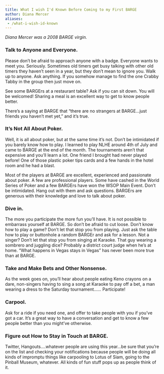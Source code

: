 ```yaml
---
title: What I wish I'd Known Before Coming to my First BARGE
author: Diana Mercer
aliases:
 - /what-i-wish-id-known
---
```


_Diana Mercer was a 2008 BARGE virgin._

### Talk to Anyone and Everyone.

Please don&rsquo;t be afraid to approach anyone with a badge.  Everyone wants
to meet you. Seriously.  Sometimes old timers get busy talking with other old
timers they haven&rsquo;t seen in a year, but they don&rsquo;t mean to ignore
you.  Walk up to anyone. Ask anything. If you somehow manage to find the one
Crabby Tabby in the group then just move on.

See some BARGErs at a restaurant table?  Ask if you can sit down. You will be
welcomed! Sharing a meal is an excellent way to get to know people better.

There&rsquo;s a saying at BARGE that &ldquo;there are no strangers at
BARGE&hellip;just friends you haven&rsquo;t met yet,&rdquo; and it&rsquo;s
true.

### It&rsquo;s Not All About Poker.

Well, it is all about poker, but at the same time it&rsquo;s not. Don&rsquo;t
be intimidated if you barely know how to play.  I learned to play NLHE around
4th of July and came to BARGE at the end of the month.  The tournaments
aren&rsquo;t that expensive and you&rsquo;ll learn a lot.  One friend I brought
had never played before!  One of those plastic poker tips cards and a few hands
in the hotel room and he had a blast.

Most of the players at BARGE are excellent, experienced and passionate about
poker.  A few are professional players. Some have cashed in the World Series of
Poker and a few BARGErs have won the WSOP Main Event.  Don&rsquo;t be
intimidated.  Hang out with them and ask questions.  BARGErs are generous with
their knowledge and love to talk about poker.

### Dive in.

The more you participate the more fun you&rsquo;ll have. It is not possible to
embarrass yourself at BARGE.  So don&rsquo;t be afraid to cut
loose. Don&rsquo;t know how to play a game?  Don&rsquo;t let that stop you from
playing. Just ask the table how to play or buttonhole a random BARGEr and ask
for a lesson.  Not a singer?  Don&rsquo;t let that stop you from singing at
Karaoke.  That guy wearing a sombrero and juggling dice?  Probably a district
court judge when he&rsquo;s at home. &ldquo;What happens in Vegas stays in
Vegas&rdquo; has never been more true than at BARGE.

### Take and Make Bets and Other Nonsense.

As the week goes on, you&rsquo;ll hear about people eating Keno crayons on a
dare, non-singers having to sing a song at Karaoke to pay off a bet, a man
wearing a dress to the Saturday tournament&hellip;&hellip; Participate!

### Carpool.

Ask for a ride if you need one, and offer to take people with you if
you&rsquo;ve got a car.  It&rsquo;s a great way to have a conversation and get
to know a few people better than you might&rsquo;ve otherwise.

### Figure out How to Stay in Touch at BARGE.

Twitter, Hangouts&hellip;.whatever people are using this year&hellip;be sure
that you&rsquo;re on the list and checking your notifications because people
will be doing all kinds of impromptu things like carpooling to Lotus of Siam,
going to the Pinball Museum, whatever.  All kinds of fun stuff pops up as
people think of it.

